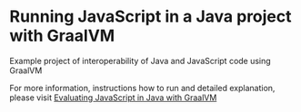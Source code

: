 # Running JavaScript in a Java project with GraalVM
Example project of interoperability of Java and JavaScript code using GraalVM

For more information, instructions how to run and detailed explanation, please visit [Evaluating JavaScript in Java with GraalVM](https://amarszalek.net/blog/2018/06/08/evaluating-javascript-in-java-graalvm)
